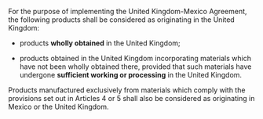 For the purpose of implementing the United Kingdom-Mexico Agreement, the following products shall be considered as originating in the United Kingdom:

- products **wholly obtained** in the United Kingdom;

- products obtained in the United Kingdom incorporating materials which have not been wholly obtained there, provided that such materials have undergone **sufficient working or processing** in the United Kingdom.

Products manufactured exclusively from materials which comply with the provisions set out in Articles 4 or 5 shall also be considered as originating in Mexico or the United Kingdom.
